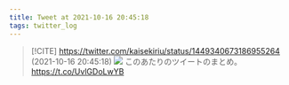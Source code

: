 ```yaml
---
title: Tweet at 2021-10-16 20:45:18
tags: twitter_log
---
```


> [!CITE] https://twitter.com/kaisekiriu/status/1449340673186955264 (2021-10-16 20:45:18)
> ![](https://twitter.com/kaisekiriu/status/1449340673186955264)
> このあたりのツイートのまとめ。
> https://t.co/UvlGDoLwYB
